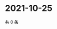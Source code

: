 # 2021-10-25

共 0 条

<!-- BEGIN -->
<!-- 最后更新时间 Mon Oct 25 2021 19:12:51 GMT+0800 (China Standard Time) -->

<!-- END -->

